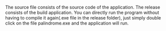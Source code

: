 The source file consists of the source code of the application.
The release consists of the build application. You can directly run the program without having to compile it again(.exe file in the release folder),  just simply double click on the file palindrome.exe and the application will run.
